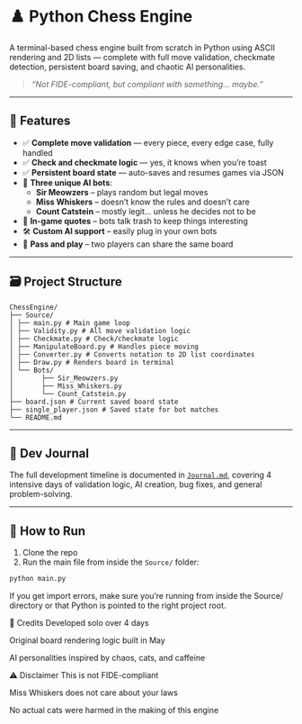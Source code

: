 # ♟️ Python Chess Engine

A terminal-based chess engine built from scratch in Python using ASCII rendering and 2D lists — complete with full move validation, checkmate detection, persistent board saving, and chaotic AI personalities.

> _“Not FIDE-compliant, but compliant with something… maybe.”_

---

## 🧠 Features

- ✅ **Complete move validation** — every piece, every edge case, fully handled  
- ✅ **Check and checkmate logic** — yes, it knows when you’re toast  
- ✅ **Persistent board state** — auto-saves and resumes games via JSON  
- 🤖 **Three unique AI bots**:
  - **Sir Meowzers** – plays random but legal moves  
  - **Miss Whiskers** – doesn’t know the rules and doesn’t care  
  - **Count Catstein** – mostly legit… unless he decides not to be  
- 💬 **In-game quotes** – bots talk trash to keep things interesting  
- 🛠️ **Custom AI support** – easily plug in your own bots  
- 👫 **Pass and play** – two players can share the same board  

---

## 🗃️ Project Structure
```
ChessEngine/
├── Source/
│ ├── main.py # Main game loop
│ ├── Validity.py # All move validation logic
│ ├── Checkmate.py # Check/checkmate logic
│ ├── ManipulateBoard.py # Handles piece moving
│ ├── Converter.py # Converts notation to 2D list coordinates
│ ├── Draw.py # Renders board in terminal
│ └── Bots/
│       ├── Sir_Meowzers.py
│       ├── Miss_Whiskers.py
│       └── Count_Catstein.py
├── board.json # Current saved board state
├── single_player.json # Saved state for bot matches
└── README.md
```

---

## 📖 Dev Journal

The full development timeline is documented in [`Journal.md`](./Journal.md), covering 4 intensive days of validation logic, AI creation, bug fixes, and general problem-solving.

---

## 🚀 How to Run

1. Clone the repo  
2. Run the main file from inside the `Source/` folder:

```bash
python main.py
```
If you get import errors, make sure you’re running from inside the Source/ directory or that Python is pointed to the right project root.

🤝 Credits
Developed solo over 4 days

Original board rendering logic built in May

AI personalities inspired by chaos, cats, and caffeine

⚠️ Disclaimer
This is not FIDE-compliant

Miss Whiskers does not care about your laws

No actual cats were harmed in the making of this engine